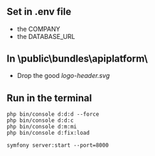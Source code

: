 

#
## Set in .env file
* the COMPANY
* the DATABASE_URL

## In \public\bundles\apiplatform\
* Drop the good *logo-header.svg*

## Run in the terminal
```
php bin/console d:d:d --force
php bin/console d:d:c
php bin/console d:m:mi
php bin/console d:fix:load

symfony server:start --port=8000
```
